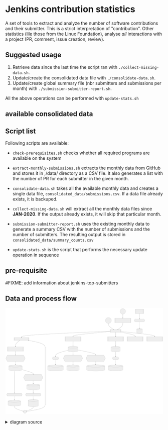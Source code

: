 # Jenkins contribution statistics

A set of tools to extract and analyze the number of software contributions and their submitter.
This is a strict interpretation of "contribution". Other statistics (lile those from the Linux Foundation), analyse *all* interactions with a project (PR, comment, issue creation, review).

## Suggested usage

1. Retrieve data since the last time the script ran with `./collect-missing-data.sh`.
1. Update/create the consolidated data file with `./consolidate-data.sh`.
1. Update/create global summary file (nbr submitters and submissions per month) with `./submission-submitter-report.sh`.

All the above operations can be performed with `update-stats.sh`

## available consolidated data

## Script list

Following scripts are available:
- `check-prerequisites.sh` checks whether all required programs are available on the system
- `extract-monthly-submissions.sh` extracts the monthly data from GitHub and stores it in ,/data/ directory as a CSV file. It also generates a list with the number of PR for each submitter in the given month.
- `consolidate-data.sh` takes all the available monthly data and creates a single data file, `consolidated_data/submissions.csv`. If a data file already exists, it is backuped.
- `collect-missing-data.sh` will extract all the monthly data files since **JAN-2020**. If the output already exists, it will skip that particular month.
- `submission-submitter-report.sh` uses the existing monthly data to generate a summary CSV with the number of submissions and the number of submitters. The resulting output is stored in `consolidated_data/summary_counts.csv`

- `update-stats.sh` is the script that performs the necessary update operation in sequence

## pre-requisite

#FIXME: add information about jenkins-top-submitters

## Data and process flow

![data & process flowchart](flowchart.svg)
<details>
  <summary>diagram source</summary>
  This details block is collapsed by default when viewed in GitHub. This hides the mermaid graph definition, while the rendered image
  linked above is shown. The details tag has to follow the image tag. (newlines allowed)


```mermaid
flowchart TD
	start1(("`Start
	(others)
	 `"))

    start2(("`Start
    (jenkins)
     `"))

    extract_end((End))

    %% Processes

	A[[update-benchmark-stats.sh]]
	B[[update-stats.sh]]
    C[[collect-missing-data.sh]]
    D[[consolidate-data.sh submissions]]
    E[[consolidate-data.sh comments]]
    F[[submission-submitter-report.sh]]
    G[[comment-commenter-report.sh]]
    extracData[[extract-montlhly-submissions.sh]]
    get_submitters{{"jenkins-stats get submitters {org}"}}
    get_commenters{{"jenkins-stats get commenters"}}
    top_extract{{jenkins-top-submitters extract}}
    top_compare{{jenkins-top-submitters compare}}

    %% data files
    submission_month[(submission_YYMM.csv)]
    monththlyPivot_submit[(pr_per_submitter.csv)]
    comments_month[(comments_YYMM.csv)]
    monththlyPivot_comment[("`comments_per_
    _commenter.csv`")]
    global_submissions[(submissions.csv)]
    global_submissionsOverview[(submissions_overview.csv)]
    top_submission[(top_submissions.csv)]
    top_submission_evol[(top_submissions_evolution.csv)]

    global_comments[(comments.csv)]
    global_commentsOverview[(comments_overview.csv)]

    %% pivot processes
    monthlypivot_subm{{pivot monthly data}}
    monthlypivot_comment{{pivot monthly data}}
    subm_overview_pivot{{pivot}}
    comment_overview_pivot{{pivot}}

    

	start1 --> A -- loops through orgs --> B
	start2 --> B
    B --> C -- monthly data missing ? --> extracData  --> get_submitters
    get_submitters -.-> submission_month --> monthlypivot_subm -.-> monththlyPivot_submit --> extract_end --> C
    submission_month --> get_commenters -.-> comments_month --> monthlypivot_comment -.-> monththlyPivot_comment --> extract_end
    B --> D -.-> global_submissions
    global_submissions --> subm_overview_pivot -.-> global_submissionsOverview
    global_submissions --> top_extract --> top_submission
    global_submissions --> top_compare --> top_submission_evol
    B --> E -.-> global_comments --> comment_overview_pivot -.-> global_commentsOverview
    B --> F 
    B --> G
```
</details>